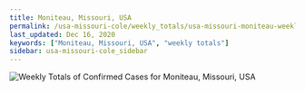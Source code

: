 ```yaml
---
title: Moniteau, Missouri, USA
permalink: /usa-missouri-cole/weekly_totals/usa-missouri-moniteau-weekly_totals.html
last_updated: Dec 16, 2020
keywords: ["Moniteau, Missouri, USA", "weekly totals"]
sidebar: usa-missouri-cole_sidebar
---
```


![Weekly Totals of Confirmed Cases for Moniteau, Missouri, USA](/covid_tracker/images/graphs/usa-missouri-moniteau-weekly_totals_graph.png)
